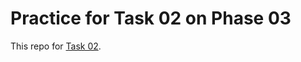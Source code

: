 # Practice for Task 02 on Phase 03

This repo for [Task 02](https://learningdevops.makvaz.com/phase2-task2-run-blog-in-containers).
